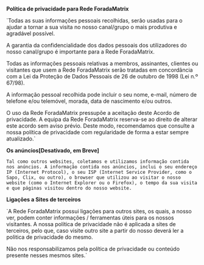 **Política de privacidade para Rede ForadaMatrix**

`Todas as suas informações pessoais recolhidas, serão usadas para o ajudar a tornar a sua visita no nosso canal/grupo o mais produtiva e agradável possível.

A garantia da confidencialidade dos dados pessoais dos utilizadores do nosso canal/grupo é importante para a Rede ForadaMatrix.

Todas as informações pessoais relativas a membros, assinantes, clientes ou visitantes que usem a Rede ForadaMatrix serão tratadas em concordância com a Lei da Proteção de Dados Pessoais de 26 de outubro de 1998 (Lei n.º 67/98).

A informação pessoal recolhida pode incluir o seu nome, e-mail, número de telefone e/ou telemóvel, morada, data de nascimento e/ou outros.

O uso da Rede ForadaMatrix pressupõe a aceitação deste Acordo de privacidade. A equipa da Rede ForadaMatrix reserva-se ao direito de alterar este acordo sem aviso prévio. Deste modo, recomendamos que consulte a nossa política de privacidade com regularidade de forma a estar sempre atualizado.`

**Os anúncios[Desativado, em Breve]**

`Tal como outros websites, coletamos e utilizamos informação contida nos anúncios. A informação contida nos anúncios, inclui o seu endereço IP (Internet Protocol), o seu ISP (Internet Service Provider, como o Sapo, Clix, ou outro), o browser que utilizou ao visitar o nosso website (como o Internet Explorer ou o Firefox), o tempo da sua visita e que páginas visitou dentro do nosso website.`

**Ligações a Sites de terceiros**

`A Rede ForadaMatrix possui ligações para outros sites, os quais, a nosso ver, podem conter informações / ferramentas úteis para os nossos visitantes. A nossa política de privacidade não é aplicada a sites de terceiros, pelo que, caso visite outro site a partir do nosso deverá ler a politica de privacidade do mesmo.

Não nos responsabilizamos pela política de privacidade ou conteúdo presente nesses mesmos sites.`
